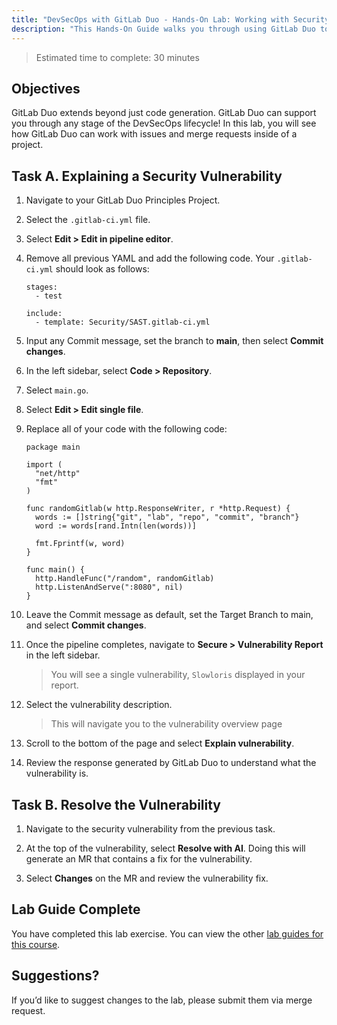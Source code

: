 ```yaml
---
title: "DevSecOps with GitLab Duo - Hands-On Lab: Working with Security Vulnerabilities"
description: "This Hands-On Guide walks you through using GitLab Duo to explain security vulnerabilities"
---
```


> Estimated time to complete: 30 minutes

## Objectives

GitLab Duo extends beyond just code generation. GitLab Duo can support you through any stage of the DevSecOps lifecycle! In this lab, you will see how GitLab Duo can work with issues and merge requests inside of a project.

## Task A. Explaining a Security Vulnerability

1. Navigate to your GitLab Duo Principles Project.

1. Select the `.gitlab-ci.yml` file.

1. Select **Edit > Edit in pipeline editor**.

1. Remove all previous YAML and add the following code. Your `.gitlab-ci.yml` should look as follows:

    ```
    stages:
      - test

    include:
      - template: Security/SAST.gitlab-ci.yml
    ```

1. Input any Commit message, set the branch to **main**, then select **Commit changes**.

1. In the left sidebar, select **Code > Repository**.

1. Select `main.go`.

1. Select **Edit > Edit single file**.

1. Replace all of your code with the following code:

    ```
    package main

    import (
      "net/http"
      "fmt"
    )

    func randomGitlab(w http.ResponseWriter, r *http.Request) {
      words := []string{"git", "lab", "repo", "commit", "branch"}
      word := words[rand.Intn(len(words))]
      
      fmt.Fprintf(w, word) 
    }

    func main() {
      http.HandleFunc("/random", randomGitlab)
      http.ListenAndServe(":8080", nil)
    }
    ```

1. Leave the Commit message as default, set the Target Branch to main, and select **Commit changes**.

1. Once the pipeline completes, navigate to **Secure > Vulnerability Report** in the left sidebar.

    > You will see a single vulnerability, `Slowloris` displayed in your report.

1. Select the vulnerability description.

    > This will navigate you to the vulnerability overview page

1. Scroll to the bottom of the page and select **Explain vulnerability**.

1. Review the response generated by GitLab Duo to understand what the vulnerability is.

## Task B. Resolve the Vulnerability

1. Navigate to the security vulnerability from the previous task.

1. At the top of the vulnerability, select **Resolve with AI**. Doing this will generate an MR that contains a fix for the vulnerability.

1. Select **Changes** on the MR and review the vulnerability fix.

## Lab Guide Complete

You have completed this lab exercise. You can view the other [lab guides for this course](/handbook/customer-success/professional-services-engineering/education-services/devsecopswithduo).

## Suggestions?

If you’d like to suggest changes to the lab, please submit them via merge request.
